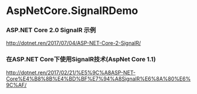# AspNetCore.SignalRDemo
### ASP.NET Core 2.0 SignalR 示例

http://dotnet.ren/2017/07/04/ASP-NET-Core-2-SignalR/ 

### 在ASP.NET Core下使用SignalR技术(AspNet Core 1.1)
http://dotnet.ren/2017/02/21/%E5%9C%A8ASP-NET-Core%E4%B8%8B%E4%BD%BF%E7%94%A8SignalR%E6%8A%80%E6%9C%AF/